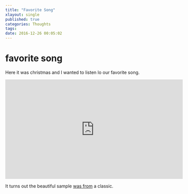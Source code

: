 ```yaml
---
title: "Favorite Song"
xlayout: single
published: true
categories: Thoughts
tags: 
date: 2016-12-26 00:05:02
---
```


# favorite song # 

Here it was christmas and I wanted to listen lo our favorite song.

<iframe width="560" height="315"
src="https://www.youtube.com/embed/Ibm8ZWpPbv8?list=RDIbm8ZWpPbv8"
frameborder="0" allowfullscreen></iframe>

It turns out the beautiful sample <a
href="http://www.whosampled.com/sample/175993/Agent-5.1-Robert-Nico-Fidenco-Dutch-Poppy/">was
from</a> a classic.




